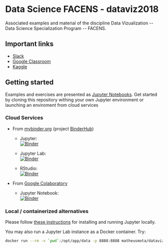 # Data Science FACENS - dataviz2018

Associated examples and material of the discipline Data Vizualization -- Data Science Specialization Program -- FACENS.


## Important links 

* [Slack](https://data-science-facens.slack.com)
* [Google Classroom](http://classroom.google.com/)
* [Kaggle](https://www.kaggle.com/dataviz2018)

## Getting started

Examples and exercises are presented as [Jupyter Notebooks](http://jupyter-notebook-beginner-guide.readthedocs.io/en/latest/what_is_jupyter.html). 
Get started by cloning this repository withing your own Jupyter environment or launching an enviroment from cloud services 

### Cloud Services

* From [mybinder.org](http://mybinder.org/) (project [BinderHub](https://github.com/jupyterhub/binderhub))
  * Jupyter:     
  [![Binder](https://mybinder.org/badge.svg)](https://mybinder.org/v2/gh/matheusmota/dataviz2018/master)

  * Jupyter Lab:   
  [![Binder](https://mybinder.org/badge.svg)](https://mybinder.org/v2/gh/matheusmota/dataviz2018/master?urlpath=lab)

  * RStudio:     
  [![Binder](http://mybinder.org/badge.svg)](https://mybinder.org/v2/gh/matheusmota/dataviz2018/master?urlpath=rstudio)



* From [Google Colaboratory](https://colab.research.google.com)

  * Jupyter Notebook:   
  [![Binder](https://camo.githubusercontent.com/52feade06f2fecbf006889a904d221e6a730c194/68747470733a2f2f636f6c61622e72657365617263682e676f6f676c652e636f6d2f6173736574732f636f6c61622d62616467652e737667)](https://colab.research.google.com/github/matheusmota/dataviz2018)

### Local / containerized alternatives

Please follow [these instructions](http://jupyter.org/install) for installing and running Jupyter locally.

You may also run a Jupyter Lab instance as a Docker container. Try:

  ```bash
  docker run --rm -v `pwd`:/opt/app/data -p 8888:8888 matheusmota/dataviz2018
  ``` 
